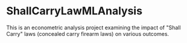 # ShallCarryLawMLAnalysis
This is an econometric analysis project examining the impact of "Shall Carry" laws (concealed carry firearm laws) on various outcomes.
